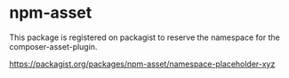 # npm-asset
This package is registered on packagist to reserve the namespace for the composer-asset-plugin.

<https://packagist.org/packages/npm-asset/namespace-placeholder-xyz>
